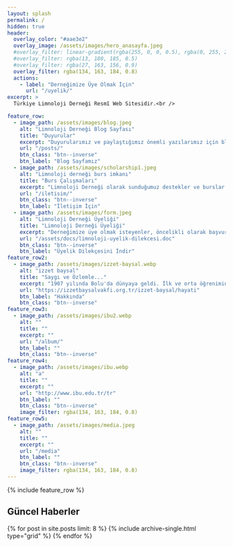 ```yaml
---
layout: splash
permalink: /
hidden: true
header:
  overlay_color: "#aae3e2"
  overlay_image: /assets/images/hero_anasayfa.jpeg
  #overlay_filter: linear-gradient(rgba(255, 0, 0, 0.5), rgba(0, 255, 255, 0.5))
  #overlay_filter: rgba(13, 180, 185, 0.5)
  #overlay_filter: rgba(27, 163, 156, 0.9)
  overlay_filter: rgba(134, 163, 184, 0.8)
  actions:
    - label: "Derneğimize Üye Olmak İçin"
      url: "/uyelik/"
excerpt: >
  Türkiye Limnoloji Derneği Resmî Web Sitesidir.<br />

feature_row:
  - image_path: /assets/images/blog.jpeg
    alt: "Limnoloji Derneği Blog Sayfası"
    title: "Duyurular"
    excerpt: "Duyurularımız ve paylaştığımız önemli yazılarımız için blog sayfamısı ziyaret edebilisiniz."
    url: "/posts/"
    btn_class: "btn--inverse"
    btn_label: "Blog Sayfamız"
  - image_path: /assets/images/scholarship1.jpeg
    alt: "Limnoloji derneği burs imkanı"
    title: "Burs Çalışmaları"
    excerpt: "Limnoloji Derneği olarak sunduğumuz destekler ve burslar hakkında detaylı bilgiye buradan ulaşabilirsiniz."
    url: "/iletisim/"
    btn_class: "btn--inverse"
    btn_label: "İletişim İçin"
  - image_path: /assets/images/form.jpeg
    alt: "Limnoloji Derneği Üyeliği"
    title: "Limnoloji Derneği Üyeliği"
    excerpt: "Derneğimize üye olmak isteyenler, öncelikli olarak başvuru formunu doldurmaları ve tarafımıza iletmeleri gerekmektedir."
    url: "/assets/docs/limnoloji-uyelik-dilekcesi.doc"
    btn_class: "btn--inverse"
    btn_label: "Üyelik Dilekçesini İndir"    
feature_row2:
  - image_path: /assets/images/izzet-baysal.webp
    alt: "izzet baysal"
    title: "Saygı ve Özlemle..."
    excerpt: "1907 yılında Bolu'da dünyaya geldi. İlk ve orta öğrenimini Bolu'da, yüksek öğrenimini İstanbul Güzel Sanatlar Akademisi'nde Mimar olarak tamamladı. Yıllarca İstanbul'da en fazla gelir vergisi veren ilk on kişi arasında yer aldı. 'En büyük eserimdir' dediği İzzet Baysal Vakfı'nı, vergisi ödenmiş kazançlarından tahsis ederek 1987 yılında kurdu."
    url: "https://izzetbaysalvakfi.org.tr/izzet-baysal/hayati"
    btn_label: "Hakkında"
    btn_class: "btn--inverse"  
feature_row3:
  - image_path: /assets/images/ibu2.webp
    alt: ""
    title: ""
    excerpt: ""
    url: "/album/"
    btn_label: ""
    btn_class: "btn--inverse"  
feature_row4:
  - image_path: /assets/images/ibu.webp
    alt: "a"
    title: ""
    excerpt: ""
    url: "http://www.ibu.edu.tr/tr"
    btn_label: ""
    btn_class: "btn--inverse"
    image_filter: rgba(134, 163, 184, 0.8)
feature_row5:
  - image_path: /assets/images/media.jpeg
    alt: ""
    title: ""
    excerpt: ""
    url: "/media"
    btn_label: ""
    btn_class: "btn--inverse"
    image_filter: rgba(134, 163, 184, 0.8)
---
```


{% include feature_row %}

<!-- {% include feature_row id="feature_row2" type="left" %}
{% include feature_row id="feature_row4" type="right" %}
{% include feature_row id="feature_row3" type="left" %} -->
<!--{% include feature_row id="feature_row2" type="right" %} -->

## Güncel Haberler

<div class="grid__wrapper">
{% for post in site.posts limit: 8 %}
  {% include archive-single.html type="grid"  %}
{% endfor %}
</div>


<!-- {% include feature_row id="feature_row5" type="center" %} -->
